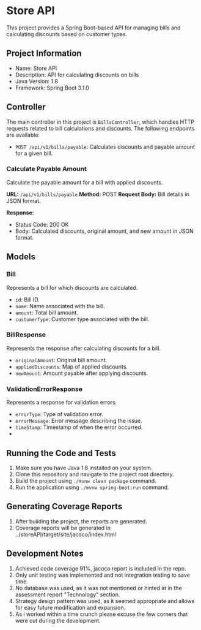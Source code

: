 # Store API

This project provides a Spring Boot-based API for managing bills and calculating discounts based on customer types.

## Project Information
- Name: Store API
- Description: API for calculating discounts on bills
- Java Version: 1.8
- Framework: Spring Boot 3.1.0

## Controller

The main controller in this project is `BillsController`, which handles HTTP requests related to bill calculations and discounts. The following endpoints are available:

- `POST /api/v1/bills/payable`: Calculates discounts and payable amount for a given bill.

### Calculate Payable Amount

Calculate the payable amount for a bill with applied discounts.

**URL:** `/api/v1/bills/payable`
**Method:** POST
**Request Body:** Bill details in JSON format.

**Response:**
- Status Code: 200 OK
- Body: Calculated discounts, original amount, and new amount in JSON format.

## Models

### Bill

Represents a bill for which discounts are calculated.

- `id`: Bill ID.
- `name`: Name associated with the bill.
- `amount`: Total bill amount.
- `customerType`: Customer type associated with the bill.

### BillResponse

Represents the response after calculating discounts for a bill.

- `originalAmount`: Original bill amount.
- `appliedDiscounts`: Map of applied discounts.
- `newAmount`: Amount payable after applying discounts.

### ValidationErrorResponse

Represents a response for validation errors.

- `errorType`: Type of validation error.
- `errorMessage`: Error message describing the issue.
- `timeStamp`: Timestamp of when the error occurred.
- 
## Running the Code and Tests

1. Make sure you have Java 1.8 installed on your system.
2. Clone this repository and navigate to the project root directory.
3. Build the project using `./mvnw clean package` command.
4. Run the application using `./mvnw spring-boot:run` command.

## Generating Coverage Reports

1. After building the project, the reports are generated.
2. Coverage reports will be generated in ../storeAPI/target/site/jacoco/index.html

## Development Notes
1. Achieved code coverage 91%, jacoco report is included in the repo.
2. Only unit testing was implemented and not integration testing to save time.
3. No database was used, as it was not mentioned or hinted at in the assessment report "Technology" section.
4. Strategy design pattern was used, as it seemed appropriate and allows for easy future modification and expansion.
5. As i worked within a time crunch please excuse the few corners that were cut during the development.